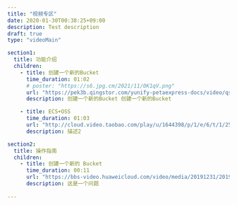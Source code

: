 ```yaml
---
title: "视频专区"
date: 2020-01-30T00:38:25+09:00
description: Test description
draft: true
type: "videoMain"

section1:
  title: 功能介绍
  children:
    - title: 创建一个新的Bucket
      time_duration: 01:02
      # poster: "https://s6.jpg.cm/2021/11/0K1qV.png"
      url: "https://pek3b.qingstor.com/yunify-petaexpress-docs/video/qs_petaexpress_domain_name.mp4"
      description: 创建一个新的Bucket 创建一个新的Bucket

    - title: ECS+OSS
      time_duration: 01:03
      url: "http://cloud.video.taobao.com/play/u/1644398/p/1/e/6/t/1/254577109657.mp4"
      description: 描述2

section2:
  title: 操作指南
  children:
    - title: 创建一个新的 Bucket
      time_duration: 00:11
      url: "https://bbs-video.huaweicloud.com/video/media/20191231/20191231144941_91426/开启企业主机安全服务.mp4"
      description: 这是一个问题
      
---
```




<!-- type: "videoMain" 这个参数表明这是一个产品视频页面 -->
<!-- section1 为第一个版块 主标题 副标题 video  video_img为视频图片  -->
<!-- title 为主标题  time_duration 为时长 , url 为视频地址,  description为视频描述 -->
<!--- poster 如果缺失， 是启用项目默认背景，  ， 设值的话, 则变更成改设置的图片-->